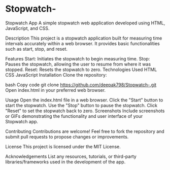# Stopwatch-
Stopwatch App
A simple stopwatch web application developed using HTML, JavaScript, and CSS.

Description
This project is a stopwatch application built for measuring time intervals accurately within a web browser. It provides basic functionalities such as start, stop, and reset.

Features
Start: Initiates the stopwatch to begin measuring time.
Stop: Pauses the stopwatch, allowing the user to resume from where it was stopped.
Reset: Resets the stopwatch to zero.
Technologies Used
HTML
CSS
JavaScript
Installation
Clone the repository:

bash
Copy code
git clone https://github.com/deepak798/Stopwatch-.git
Open index.html in your preferred web browser.

Usage
Open the index.html file in a web browser.
Click the "Start" button to start the stopwatch.
Use the "Stop" button to pause the stopwatch.
Click "Reset" to set the stopwatch back to zero.
Screenshots
Include screenshots or GIFs demonstrating the functionality and user interface of your Stopwatch app.

Contributing
Contributions are welcome! Feel free to fork the repository and submit pull requests to propose changes or improvements.

License
This project is licensed under the MIT License.

Acknowledgements
List any resources, tutorials, or third-party libraries/frameworks used in the development of the app.
